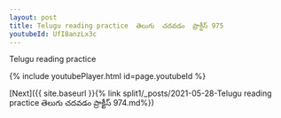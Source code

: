 ```yaml
---
layout: post
title: Telugu reading practice  తెలుగు  చదవడం  ప్రాక్టీస్ 975
youtubeId: UfI8anzLx3c
---
```

 
 
Telugu reading practice
 
 
 
 
 


{% include youtubePlayer.html id=page.youtubeId %}
 
[Next]({{ site.baseurl }}{% link  split1/_posts/2021-05-28-Telugu reading practice  తెలుగు  చదవడం  ప్రాక్టీస్ 974.md%})
 
